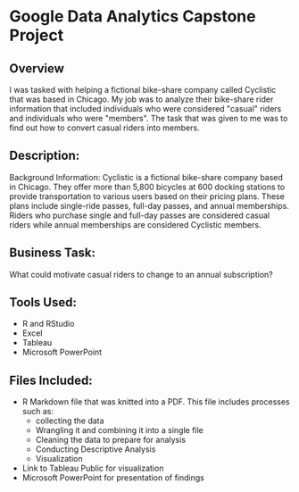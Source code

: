 # Google Data Analytics Capstone Project 

## Overview
I was tasked with helping a fictional bike-share company called Cyclistic that was based in Chicago. My job was to analyze their bike-share rider information that included individuals who were considered "casual" riders and individuals who were "members". The task that was given to me was to find out how to convert casual riders into members.

## Description:
Background Information: Cyclistic is a fictional bike-share company based in Chicago. They offer more than 5,800 bicycles at 600 docking stations to provide transportation to various users based on their pricing plans. These plans include single-ride passes, full-day passes, and annual memberships. Riders who purchase single and full-day passes are considered casual riders while annual memberships are considered Cyclistic members. 

## Business Task:
What could motivate casual riders to change to an annual subscription?

## Tools Used:
* R and RStudio 
* Excel 
* Tableau 
* Microsoft PowerPoint

## Files Included:
* R Markdown file that was knitted into a PDF. This file includes processes such as: 
  * collecting the data
  * Wrangling it and combining it into a single file
  * Cleaning the data to prepare for analysis
  * Conducting Descriptive Analysis
  * Visualization 
* Link to Tableau Public for visualization
* Microsoft PowerPoint for presentation of findings
